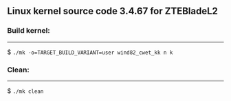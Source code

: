 ## Linux kernel source code 3.4.67 for ZTEBladeL2


 
### Build kernel:
 -------------

$ `./mk -o=TARGET_BUILD_VARIANT=user wind82_cwet_kk n k`



### Clean:
 ------

$ `./mk clean`
